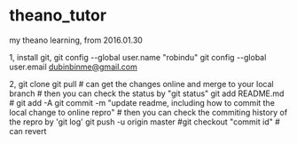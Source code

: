 # theano_tutor
my theano learning, from 2016.01.30

1,  install git, 
    git config --global user.name "robindu"
    git config --global user.email dubinbinme@gmail.com
    
2,  git clone
    git pull # can get the changes online and merge to your local branch
    # then you can check the status by "git status"
    git add README.md # git add -A
    git commit -m "update readme, including how to commit the local change to online repro"
    # then you can check the commiting history of the repro by 'git log' 
    git push -u origin master
    #git checkout "commit id" # can revert

